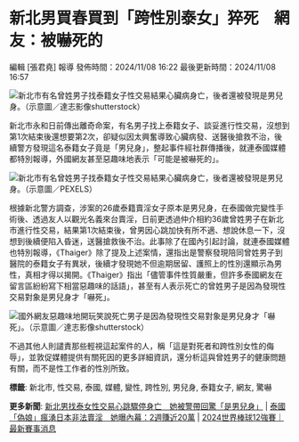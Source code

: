 # 新北男買春買到「跨性別泰女」猝死　網友：被嚇死的

編輯 [張君堯] 報導 發佈時間：2024/11/08 16:22 最後更新時間：2024/11/08 16:57

![新北市有名曾姓男子找泰籍女子性交易結果心臟病身亡，後者還被發現是男兒身。（示意圖／達志影像shutterstock）](https://cc.tvbs.com.tw/img/upload/2024/11/08/20241108161332-8b1d6385.jpg)

新北市永和日前傳出離奇命案，有名男子找上泰籍女子、談妥進行性交易，沒想到第1次結束後還想要第2次，卻疑似因太興奮導致心臟病發、送醫後搶救不治，後續警方發現這名泰籍女子竟是「男兒身」，整起事件經社群傳播後，就連泰國媒體都特別報導，外國網友甚至惡趣味地表示「可能是被嚇死的」。

![新北市有名曾姓男子找泰籍女子性交易結果心臟病身亡，後者還被發現是男兒身。（示意圖／PEXELS）](https://cc.tvbs.com.tw/img/upload/2024/11/08/20241108161200-e59404e5.jpg)

根據新北警方調查，涉案的26歲泰籍賣淫女子原本是男兒身，在泰國做完變性手術後、透過友人以觀光名義來台賣淫，日前更透過仲介相約36歲曾姓男子在新北市進行性交易，結果第1次結束後，曾男因心跳加快有所不適、想說休息一下，沒想到後續便陷入昏迷，送醫搶救後不治。此事除了在國內引起討論，就連泰國媒體也特別報導，《Thaiger》除了提及上述案情，還指出是警察發現陪同曾姓男子到醫院的泰籍女子有異狀，後續才發現她不但逾期居留、護照上的性別還顯示為男性，真相才得以揭開。《Thaiger》指出「儘管事件性質嚴重，但許多泰國網友在留言區紛紛寫下相當惡趣味的話語」，甚至有人表示死亡的曾姓男子是因為發現性交易對象是男兒身才「嚇死」。

![國外網友惡趣味地開玩笑說死亡男子是因為發現性交易對象是男兒身才「嚇死」。（示意圖／達志影像shutterstock）](https://cc.tvbs.com.tw/img/upload/2017/11/09/20171109193947-11b8e8d3.png)

不過其他人則譴責那些輕視這起案件的人，稱「這是對死者和跨性別女性的侮辱」，並敦促媒體提供有關死因的更多詳細資訊，還分析這與曾姓男子的健康問題有關，而不是性工作者的性別所致。

**標籤**: 新北市, 性交易, 泰國, 媒體, 變性, 跨性別, 男兒身, 泰籍女子, 網友, 驚嚇

**更多新聞**: [新北男找泰女性交易心跳驟停身亡　她被警帶回驚「是男兒身」](https://news.tvbs.com.tw/local/2675316?from=life_related) | [泰國「偽娘」瘋湧日本非法賣淫　她曝內幕：2週賺近20萬](https://news.tvbs.com.tw/world/2650843?from=life_related) | [2024世界棒球12強賽｜最新賽事消息](https://news.tvbs.com.tw/events/wbsc-premier-12-2024?from=articleend)